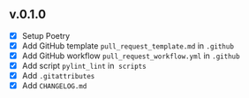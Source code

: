 v.0.1.0
------
- [x] Setup Poetry
- [x] Add GitHub template `pull_request_template.md` in `.github`
- [x] Add GitHub workflow `pull_request_workflow.yml` in `.github`
- [x] Add script `pylint_lint` in  `scripts`
- [x] Add `.gitattributes`
- [x] Add `CHANGELOG.md`
